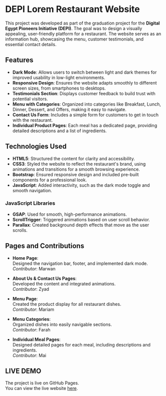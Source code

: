 # DEPI Lorem Restaurant Website

This project was developed as part of the graduation project for the **Digital Egypt Pioneers Initiative (DEPI)**. The goal was to design a visually appealing, user-friendly platform for a restaurant. The website serves as an information hub, showcasing the menu, customer testimonials, and essential contact details.

## Features

- **Dark Mode**: Allows users to switch between light and dark themes for improved usability in low-light environments.
- **Responsive Design**: Ensures the website adapts smoothly to different screen sizes, from smartphones to desktops.
- **Testimonials Section**: Displays customer feedback to build trust with potential visitors.
- **Menu with Categories**: Organized into categories like Breakfast, Lunch, Dinner, Dessert, and Offers, making it easy to navigate.
- **Contact Us Form**: Includes a simple form for customers to get in touch with the restaurant.
- **Individual Product Pages**: Each meal has a dedicated page, providing detailed descriptions and a list of ingredients.

## Technologies Used

- **HTML5**: Structured the content for clarity and accessibility.
- **CSS3**: Styled the website to reflect the restaurant's brand, using animations and transitions for a smooth browsing experience.
- **Bootstrap**: Ensured responsive design and included pre-built components for a professional look.
- **JavaScript**: Added interactivity, such as the dark mode toggle and smooth navigation.

### JavaScript Libraries
- **GSAP**: Used for smooth, high-performance animations.
- **ScrollTrigger**: Triggered animations based on user scroll behavior.
- **Parallax**: Created background depth effects that move as the user scrolls.

## Pages and Contributions

- **Home Page**:  
  Designed the navigation bar, footer, and implemented dark mode.  
  *Contributor*: Marwan

- **About Us & Contact Us Pages**:  
  Developed the content and integrated animations.  
  *Contributor*: Zyad

- **Menu Page**:  
  Created the product display for all restaurant dishes.  
  *Contributor*: Mariam

- **Menu Categories**:  
  Organized dishes into easily navigable sections.  
  *Contributor*: Farah

- **Individual Meal Pages**:  
  Designed detailed pages for each meal, including descriptions and ingredients.  
  *Contributor*: Mai

## LIVE DEMO

The project is live on GitHub Pages.  
You can view the live website [here](https://marwanyoussry.github.io/DEPI-Project/index.html).

